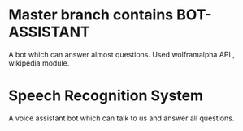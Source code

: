 # Master branch contains BOT-ASSISTANT
A bot which can answer almost questions. Used wolframalpha API , wikipedia module.

# Speech Recognition System
A voice assistant bot which can talk to us and answer all questions.
